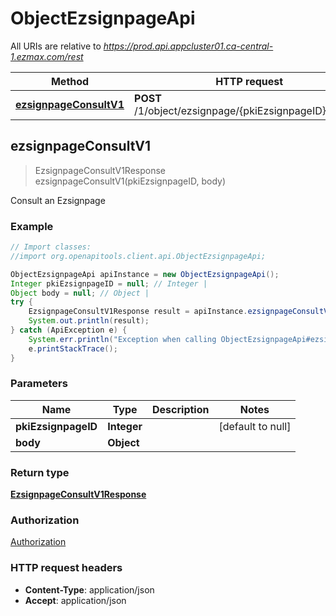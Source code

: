 # ObjectEzsignpageApi

All URIs are relative to *https://prod.api.appcluster01.ca-central-1.ezmax.com/rest*

Method | HTTP request | Description
------------- | ------------- | -------------
[**ezsignpageConsultV1**](ObjectEzsignpageApi.md#ezsignpageConsultV1) | **POST** /1/object/ezsignpage/{pkiEzsignpageID}/consult | Consult an Ezsignpage



## ezsignpageConsultV1

> EzsignpageConsultV1Response ezsignpageConsultV1(pkiEzsignpageID, body)

Consult an Ezsignpage

### Example

```java
// Import classes:
//import org.openapitools.client.api.ObjectEzsignpageApi;

ObjectEzsignpageApi apiInstance = new ObjectEzsignpageApi();
Integer pkiEzsignpageID = null; // Integer | 
Object body = null; // Object | 
try {
    EzsignpageConsultV1Response result = apiInstance.ezsignpageConsultV1(pkiEzsignpageID, body);
    System.out.println(result);
} catch (ApiException e) {
    System.err.println("Exception when calling ObjectEzsignpageApi#ezsignpageConsultV1");
    e.printStackTrace();
}
```

### Parameters


Name | Type | Description  | Notes
------------- | ------------- | ------------- | -------------
 **pkiEzsignpageID** | **Integer**|  | [default to null]
 **body** | **Object**|  |

### Return type

[**EzsignpageConsultV1Response**](EzsignpageConsultV1Response.md)

### Authorization

[Authorization](../README.md#Authorization)

### HTTP request headers

- **Content-Type**: application/json
- **Accept**: application/json

